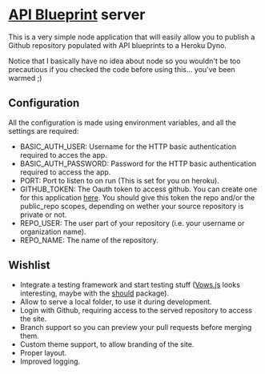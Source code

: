 # [API Blueprint](https://apiblueprint.org/) server

This is a very simple node application that will easily allow you to
publish a Github repository populated with API blueprints to a Heroku
Dyno.

Notice that I basically have no idea about node so you wouldn't be too precautious
if you checked the code before using this... you've been warmed ;)

## Configuration

All the configuration is made using environment variables, and all the
settings are required:

- BASIC_AUTH_USER: Username for the HTTP basic authentication required to
  acces the app.
- BASIC_AUTH_PASSWORD: Password for the HTTP basic authentication
  required to access the app.
- PORT: Port to listen to on run (This is set for you on heroku).
- GITHUB_TOKEN: The Oauth token to access github. You can create one for
  this application [here](https://github.com/settings/tokens/new). You
  should give this token the repo and/or the public_repo scopes,
  depending on wether your source repository is private or not.
- REPO_USER: The user part of your repository (i.e. your username or
  organization name).
- REPO_NAME: The name of the repository.

## Wishlist

- Integrate a testing framework and start testing stuff ([Vows.js](vowsjs.org)
  looks interesting, maybe with the [should](https://www.npmjs.com/package/should)
  package).
- Allow to serve a local folder, to use it during development.
- Login with Github, requiring access to the served repository to access
  the site.
- Branch support so you can preview your pull requests before merging
  them.
- Custom theme support, to allow branding of the site.
- Proper layout.
- Improved logging.
